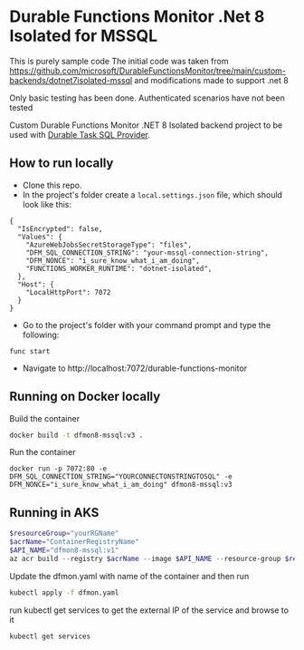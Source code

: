 # Durable Functions Monitor .Net 8 Isolated for MSSQL

This is purely sample code
The initial code was taken from https://github.com/microsoft/DurableFunctionsMonitor/tree/main/custom-backends/dotnet7isolated-mssql and modifications made to support .net 8

Only basic testing has been done. Authenticated scenarios have not been tested


Custom Durable Functions Monitor .NET 8 Isolated backend project to be used with [Durable Task SQL Provider](https://microsoft.github.io/durabletask-mssql/#/).

## How to run locally

* Clone this repo.
* In the project's folder create a `local.settings.json` file, which should look like this:

```
{
  "IsEncrypted": false,
  "Values": {
    "AzureWebJobsSecretStorageType": "files",
    "DFM_SQL_CONNECTION_STRING": "your-mssql-connection-string",
    "DFM_NONCE": "i_sure_know_what_i_am_doing",
    "FUNCTIONS_WORKER_RUNTIME": "dotnet-isolated",
  },
  "Host": {
    "LocalHttpPort": 7072
  }
}
```

* Go to the project's folder with your command prompt and type the following:

```
func start
```

* Navigate to http://localhost:7072/durable-functions-monitor


## Running on Docker locally

Build the container
```bash 
docker build -t dfmon8-mssql:v3 .
```

Run the container

```
docker run -p 7072:80 -e DFM_SQL_CONNECTION_STRING="YOURCONNECTONSTRINGTOSQL" -e DFM_NONCE="i_sure_know_what_i_am_doing" dfmon8-mssql:v3

```  

## Running in AKS

``` powershell
$resourceGroup="yourRGName"
$acrName="ContainerRegistryName"
$API_NAME="dfmon8-mssql:v1"
az acr build --registry $acrName --image $API_NAME --resource-group $resourceGroup .
``` 

Update the dfmon.yaml with name of the container and then run

``` bash
kubectl apply -f dfmon.yaml
```

run kubectl get services to get the external IP of the service and browse to it
```
kubectl get services
```
